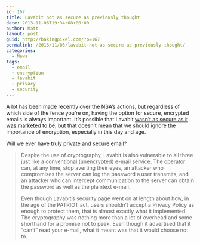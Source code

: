 ```yaml
---
id: 167
title: Lavabit not as secure as previously thought
date: 2013-11-06T19:34:08+00:00
author: Matt
layout: post
guid: http://bakingpixel.com/?p=167
permalink: /2013/11/06/lavabit-not-as-secure-as-previously-thought/
categories:
  - News
tags:
  - email
  - encryption
  - lavabit
  - privacy
  - security
---
```

A lot has been made recently over the NSA&#8217;s actions, but regardless of which side of the fence you&#8217;re on, having the option for secure, encrypted emails is always important. It&#8217;s possible that Lavabit [wasn&#8217;t as secure as it was marketed to be](http://arstechnica.com/security/2013/11/op-ed-a-critique-of-lavabit/), but that doesn&#8217;t mean that we should ignore the importance of encryption, especially in this day and age.

Will we ever have truly private and secure email?

> Despite the use of cryptography, Lavabit is also vulnerable to all three just like a conventional (unencrypted) e-mail service. The operator can, at any time, stop averting their eyes, an attacker who compromises the server can log the password a user transmits, and an attacker who can intercept communication to the server can obtain the password as well as the plaintext e-mail.
> 
> Even though Lavabit&#8217;s security page went on at length about how, in the age of the PATRIOT act, users shouldn&#8217;t accept a Privacy Policy as enough to protect them, that is almost exactly what it implemented. The cryptography was nothing more than a lot of overhead and some shorthand for a promise not to peek. Even though it advertised that it &#8220;can&#8217;t&#8221; read your e-mail, what it meant was that it would choose not to.